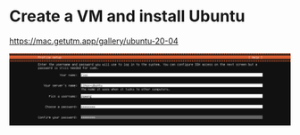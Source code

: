# Create a VM and install Ubuntu

https://mac.getutm.app/gallery/ubuntu-20-04

<img src="./images/ubuntu.png" alt="My Image">